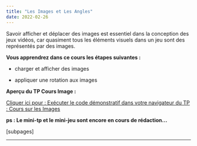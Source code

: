 ```yaml
---
title: "Les Images et Les Angles"
date: 2022-02-26
---
```


Savoir afficher et déplacer des images est essentiel dans la conception des jeux vidéos, car quasiment tous les éléments visuels dans un jeu sont des représentés par des images.

**Vous apprendrez dans ce cours les étapes suivantes :**

- charger et afficher des images

- appliquer une rotation aux images

**Aperçu du TP Cours Image :**

[Cliquer ici pour : Exécuter le code démonstratif dans votre navigateur du TP : Cours sur les Images](http://gamelogiq.dev/wp-content/uploads/2023/04/Cours-Images.html)

**ps : Le mini-tp et le mini-jeu sont encore en cours de rédaction...**

\[subpages\]

* * *
